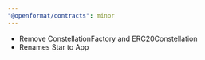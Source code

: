 ```yaml
---
"@openformat/contracts": minor
---
```


- Remove ConstellationFactory and ERC20Constellation
- Renames Star to App

